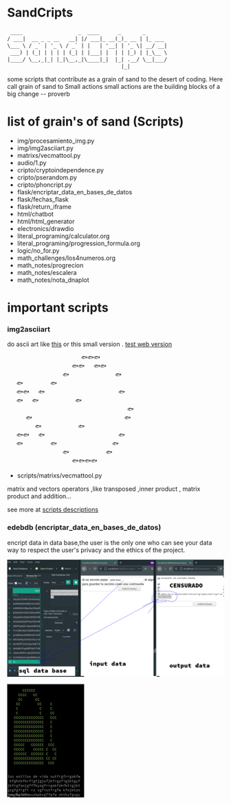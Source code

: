 # SandCripts 
	 ____                  _  ____      _       _       
	/ ___|  __ _ _ __   __| |/ ___|_ __(_)_ __ | |_ ___ 
	\___ \ / _` | '_ \ / _` | |   | '__| | '_ \| __/ __|
	 ___) | (_| | | | | (_| | |___| |  | | |_) | |_\__ \
	|____/ \__,_|_| |_|\__,_|\____|_|  |_| .__/ \__|___/
	                                     |_|            
some scripts that contribute as a grain of sand to the desert of coding.
Here call  grain of sand to Small actions 
	small actions are the building blocks of a big change -- proverb
# list of grain's of sand (Scripts)

- img/procesamiento_img.py
- img/img2asciiart.py
- matrixs/vecmattool.py
- audio/1.py
- cripto/cryptoindependence.py
- cripto/pserandom.py
- cripto/phoncript.py
- flask/encriptar_data_en_bases_de_datos
- flask/fechas_flask
- flask/return_iframe
- html/chatbot
- html/html_generator
- electronics/drawdio
- literal_programing/calculator.org
- literal_programing/progression_formula.org
- logic/no_for.py
- math_challenges/los4numeros.org
- math_notes/progrecion
- math_notes/escalera
- math_notes/nota_dnaplot

# important scripts 

### img2asciiart
do ascii art like [this](https://pastebin.com/R5LStkU7) or this small version . [test web version](https://jero98772.pythonanywhere.com/proyects/img2asciiart.html)

	                        🐟️🐟️🐟️            
	                     🐟️🐟️   🐟️🐟️         
	                  🐟️               🐟️      
	   🐟️         🐟️                           
	   🐟️🐟️   🐟️                        🐟️   
	   🐟️   🐟️            🐟️                  
	                                       🐟️   
	      🐟️                              🐟️   
	         🐟️            🐟️                  
	   🐟️🐟️   🐟️                        🐟️   
	   🐟️         🐟️                  🐟️      
	                  🐟️            🐟️         
	                     🐟️🐟️🐟️🐟️            
	                                             


- scripts/matrixs/vecmattool.py

matrix and vectors operators ,like transposed ,inner product , matrix product and addition... 

see more at [scripts descriptions](https://github.com/jero98772/SandCripts/blob/main/docs/scripts_descriptions.md)

### edebdb (encriptar_data_en_bases_de_datos) 

encript data in data base,the user is the only one who can see your data 
way to respect the user's privacy and the ethics of the project.

![edebdb](https://github.com/jero98772/SandCripts/blob/main/docs/screenshots/encdb.png?raw=true)


![termianlAnimation](https://github.com/jero98772/SandCripts/blob/main/docs/screenshots/termianlAnimation.gif?raw=true)

